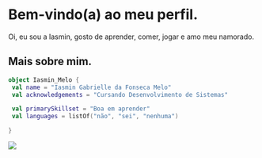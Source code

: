 # Bem-vindo(a) ao meu perfil.

Oi, eu sou a Iasmin, gosto de aprender, comer, jogar e amo meu namorado.

## Mais sobre mim.

<img align="right" width="300" scr="https://br.pinterest.com/pin/613826624207105332/" />

```kotlin
object Iasmin_Melo {
 val name = "Iasmin Gabrielle da Fonseca Melo"
 val acknowledgements = "Cursando Desenvolvimento de Sistemas"

 val primarySkillset = "Boa em aprender"
 val languages = listOf("não", "sei", "nenhuma")

} 
```
<p align="left">
 <a href="#" alt="Twitter">
  <img src="https://img.shields.io/badge/Twitter-1DA1F2?style=for-the-badge&logo=twitter&logoColor=whit&link=https://twitter.com/miminmf0" /></a>
  <a href="#" alt="Instagram">
  <img src="https://img.shields.io/badge/-Instagram-DF0174?style=flat-square&labelColor=DF0174&logo=instagram&logoColor=white&link=https://www.instagram.com/oimelof/%22/%3E</a>
</p> 

